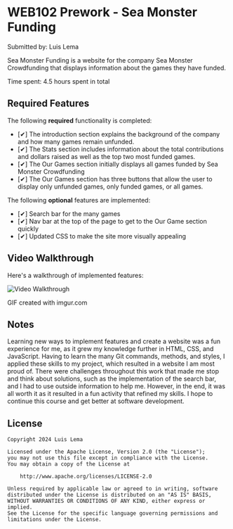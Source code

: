 # WEB102 Prework - Sea Monster Funding

Submitted by: Luis Lema

Sea Monster Funding is a website for the company Sea Monster Crowdfunding that displays information about the games they have funded.

Time spent: 4.5 hours spent in total

## Required Features

The following **required** functionality is completed:

- [✔] The introduction section explains the background of the company and how many games remain unfunded.
- [✔] The Stats section includes information about the total contributions and dollars raised as well as the top two most funded games.
- [✔] The Our Games section initially displays all games funded by Sea Monster Crowdfunding
- [✔] The Our Games section has three buttons that allow the user to display only unfunded games, only funded games, or all games.

The following **optional** features are implemented:

- [✔] Search bar for the many games
- [✔] Nav bar at the top of the page to get to the Our Game section quickly
- [✔] Updated CSS to make the site more visually appealing

## Video Walkthrough

Here's a walkthrough of implemented features:

<img src='https://i.imgur.com/HrzqTq5.mp4' title='Video Walkthrough' width='' alt='Video Walkthrough' />

GIF created with imgur.com

## Notes

Learning new ways to implement features and create a website was a fun experience for me, as it grew my knowledge further in HTML, CSS, and JavaScript. Having to learn the many Git commands, methods, and styles, I applied these skills to my project, which resulted in a website I am most proud of. There were challenges throughout this work that made me stop and think about solutions, such as the implementation of the search bar, and I had to use outside information to help me. However, in the end, it was all worth it as it resulted in a fun activity that refined my skills. I hope to continue this course and get better at software development.

## License

    Copyright 2024 Luis Lema

    Licensed under the Apache License, Version 2.0 (the "License");
    you may not use this file except in compliance with the License.
    You may obtain a copy of the License at

        http://www.apache.org/licenses/LICENSE-2.0

    Unless required by applicable law or agreed to in writing, software
    distributed under the License is distributed on an "AS IS" BASIS,
    WITHOUT WARRANTIES OR CONDITIONS OF ANY KIND, either express or implied.
    See the License for the specific language governing permissions and
    limitations under the License.
